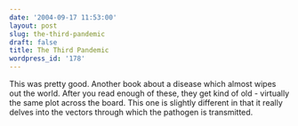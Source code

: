 ```yaml
---
date: '2004-09-17 11:53:00'
layout: post
slug: the-third-pandemic
draft: false
title: The Third Pandemic
wordpress_id: '178'
---
```


This was pretty good. Another book about a disease which almost wipes out the world. After you read enough of these, they get kind of old - virtually the same plot across the board. This one is slightly different in that it really delves into the vectors through which the pathogen is transmitted.

